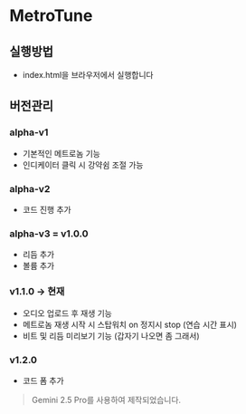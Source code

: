 # MetroTune
## 실행방법
- index.html을 브라우저에서 실행합니다
## 버전관리
### alpha-v1
- 기본적인 메트로놈 기능
- 인디케이터 클릭 시 강약쉼 조절 가능
### alpha-v2
- 코드 진행 추가
### alpha-v3 = v1.0.0 
- 리듬 추가
- 볼륨 추가
### v1.1.0 -> 현재
- 오디오 업로드 후 재생 기능
- 메트로놈 재생 시작 시 스탑워치 on 정지시 stop (연습 시간 표시)
- 비트 및 리듬 미리보기 기능 (갑자기 나오면 좀 그래서)
### v1.2.0 
- 코드 폼 추가

> Gemini 2.5 Pro를 사용하여 제작되었습니다.